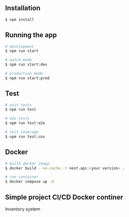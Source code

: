 ## Installation

```bash
$ npm install
```

## Running the app

```bash
# development
$ npm run start

# watch mode
$ npm run start:dev

# production mode
$ npm run start:prod
```

## Test

```bash
# unit tests
$ npm run test

# e2e tests
$ npm run test:e2e

# test coverage
$ npm run test:cov
```

## Docker

```bash
# build docker image
$ docker build --no-cache -t nest-api:<your version> .

# run container
$ docker compose up -d
```

## Simple project CI/CD Docker continer
Inventory system